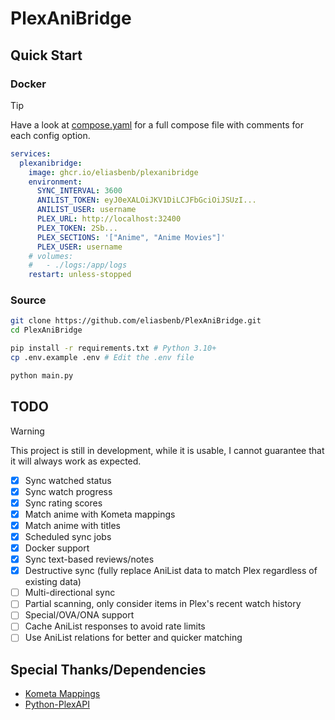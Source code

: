 # PlexAniBridge

## Quick Start

### Docker

> [!TIP]
> Have a look at [compose.yaml](./compose.yaml) for a full compose file with comments for each config option.

```yaml
services:
  plexanibridge:
    image: ghcr.io/eliasbenb/plexanibridge
    environment:
      SYNC_INTERVAL: 3600
      ANILIST_TOKEN: eyJ0eXALOiJKV1DiLCJFbGciOiJSUzI...
      ANILIST_USER: username
      PLEX_URL: http://localhost:32400
      PLEX_TOKEN: 2Sb...
      PLEX_SECTIONS: '["Anime", "Anime Movies"]'
      PLEX_USER: username
    # volumes:
    #   - ./logs:/app/logs
    restart: unless-stopped
```

### Source

```bash
git clone https://github.com/eliasbenb/PlexAniBridge.git
cd PlexAniBridge

pip install -r requirements.txt # Python 3.10+
cp .env.example .env # Edit the .env file

python main.py
```

## TODO

> [!WARNING]
> This project is still in development, while it is usable, I cannot guarantee that it will always work as expected.

- [x] Sync watched status
- [x] Sync watch progress
- [x] Sync rating scores
- [x] Match anime with Kometa mappings
- [x] Match anime with titles
- [x] Scheduled sync jobs
- [x] Docker support
- [x] Sync text-based reviews/notes
- [x] Destructive sync (fully replace AniList data to match Plex regardless of existing data)
- [ ] Multi-directional sync
- [ ] Partial scanning, only consider items in Plex's recent watch history
- [ ] Special/OVA/ONA support
- [ ] Cache AniList responses to avoid rate limits
- [ ] Use AniList relations for better and quicker matching

## Special Thanks/Dependencies

- [Kometa Mappings](https://github.com/Kometa-Team/Anime-IDs)
- [Python-PlexAPI](https://github.com/pkkid/python-plexapi)
